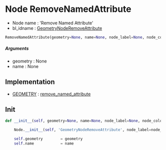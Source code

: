 # Node RemoveNamedAttribute

- Node name : 'Remove Named Attribute'
- bl_idname : [GeometryNodeRemoveAttribute](https://docs.blender.org/api/current/bpy.types.GeometryNodeRemoveAttribute.html)


``` python
RemoveNamedAttribute(geometry=None, name=None, node_label=None, node_color=None, **kwargs)
```
##### Arguments

- geometry : None
- name : None

## Implementation

- [GEOMETRY](/docs/GeoNodes/socket_GEOMETRY.md) : [remove_named_attribute](/docs/GeoNodes/socket_GEOMETRY.md#remove_named_attribute)

## Init

``` python
def __init__(self, geometry=None, name=None, node_label=None, node_color=None, **kwargs):

    Node.__init__(self, 'GeometryNodeRemoveAttribute', node_label=node_label, node_color=node_color, **kwargs)

    self.geometry        = geometry
    self.name            = name
```
